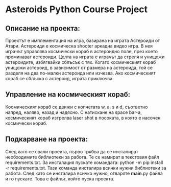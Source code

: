 # Asteroids Python Course Project

## Описание на проекта:
Проектът е имплементация на игра, базирана на играта Астероиди от
Атари. Астероиди е космическа shooter аркадна видео игра. В нея
играчът управлява космически кораб в астероидно поле, през което
преминават астероиди. Целта на играта е играчът да стреля и унищожи
астероидите, избягвайки сблъсък с тях. Когато космическият кораб
унищожи астероид, в зависимост от размера на астероида, той се
разделя на два по-малки астероида или изчезва. Ако космическият
кораб се сблъска с астероид, играта приключва.

## Управление на космическият кораб:
Космическият кораб се движи с копчетата w, a, s и d, съответно
напред, наляво, назад и надясно. С натискане на space bar-а,
космическият кораб изтрелва laser shot в посоката, в която е
насочен космически кораб.

## Подкарване на проекта:
След като се свали проекта, първо трябва да се инсталират
необходимите библиотеки за работа. Те се намират в текстовия
файл requirements.txt. За инсталация пускате командата: python
-m pip install -r requirements.txt. Тази команда инсталира всички
нужни библиотеки за работа. След като се инсталира всичко нужно,
отваряте __main__.py файла и го пускате. Това е файлът, който пуска
проекта.